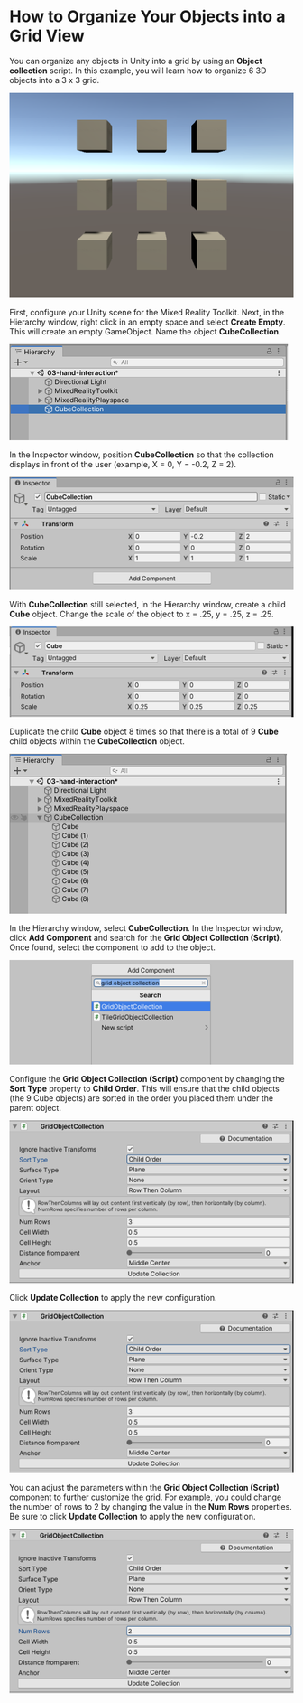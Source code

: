 # How to Organize Your Objects into a Grid View

You can organize any objects in Unity into a grid by using an **Object collection** script. In this example, you will learn how to organize 6 3D objects into a 3 x 3 grid.

![3 x 3 Grid](../../../.gitbook/assets/how_to_organize_your_objects_into_a_grid_view/grid.PNG)

First, configure your Unity scene for the Mixed Reality Toolkit. Next, in the Hierarchy window, right click in an empty space and select **Create Empty**. This will create an empty GameObject. Name the object **CubeCollection**. 

![Create an empty GameObject](../../../.gitbook/assets/how_to_organize_your_objects_into_a_grid_view/create_empty.PNG)

In the Inspector window, position **CubeCollection** so that the collection displays in front of the user (example, X = 0, Y = -0.2, Z = 2).

![Change Position](../../../.gitbook/assets/how_to_organize_your_objects_into_a_grid_view/position.PNG)

With **CubeCollection** still selected, in the Hierarchy window, create a child **Cube** object. Change the scale of the object to x = .25, y = .25, z = .25.

![Create Scale of Cube](../../../.gitbook/assets/how_to_organize_your_objects_into_a_grid_view/scale_cube.PNG)

Duplicate the child **Cube** object 8 times so that there is a total of 9 **Cube** child objects within the **CubeCollection** object.

![Duplicate Cube GameObject 8 times](../../../.gitbook/assets/how_to_organize_your_objects_into_a_grid_view/duplicate_cubes.PNG)

In the Hierarchy window, select **CubeCollection**. In the Inspector window, click **Add Component** and search for the **Grid Object Collection (Script)**. Once found, select the component to add to the object.

![Add Grid Object Collection Script component](../../../.gitbook/assets/how_to_organize_your_objects_into_a_grid_view/grid_object_collection.PNG)

Configure the **Grid Object Collection (Script)** component by changing the **Sort Type** property to **Child Order**. This will ensure that the child objects (the 9 Cube objects) are sorted in the order you placed them under the parent object.

![Change Sort Type](../../../.gitbook/assets/how_to_organize_your_objects_into_a_grid_view/sort_type.PNG)

Click **Update Collection** to apply the new configuration.

![Update Collection](../../../.gitbook/assets/how_to_organize_your_objects_into_a_grid_view/update_collection.PNG)

You can adjust the parameters within the **Grid Object Collection (Script)** component to further customize the grid. For example, you could change the number of rows to 2 by changing the value in the **Num Rows** properties. Be sure to click **Update Collection** to apply the new configuration.

![Change Num Rows](../../../.gitbook/assets/how_to_organize_your_objects_into_a_grid_view/rows.PNG)
